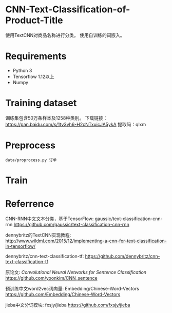 # CNN-Text-Classification-of-Product-Title
使用TextCNN对商品名称进行分类。
使用自训练的词嵌入。

# Requirements
* Python 3
* Tensorflow 1.12以上
* Numpy

# Training dataset
训练集包含50万条样本及1258种类别。
下载链接：https://pan.baidu.com/s/1tv3yh6-H2cNTxuicJA5ykA 
提取码：qlxm 

# Preprocess 

    data/proprocess.py 订单

# Train
  

# Referrence
CNN-RNN中文文本分类，基于TensorFlow: gaussic/text-classification-cnn-rnn https://github.com/gaussic/text-classification-cnn-rnn

dennybritz的TextCNN实现教程: http://www.wildml.com/2015/12/implementing-a-cnn-for-text-classification-in-tensorflow/

dennybritz/cnn-text-classification-tf: https://github.com/dennybritz/cnn-text-classification-tf

原论文: *Convolutional Neural Networks for Sentence Classification* https://github.com/yoonkim/CNN_sentence

预训练中文word2vec词向量: Embedding/Chinese-Word-Vectors https://github.com/Embedding/Chinese-Word-Vectors

jieba中文分词模块: fxsjy/jieba https://github.com/fxsjy/jieba

